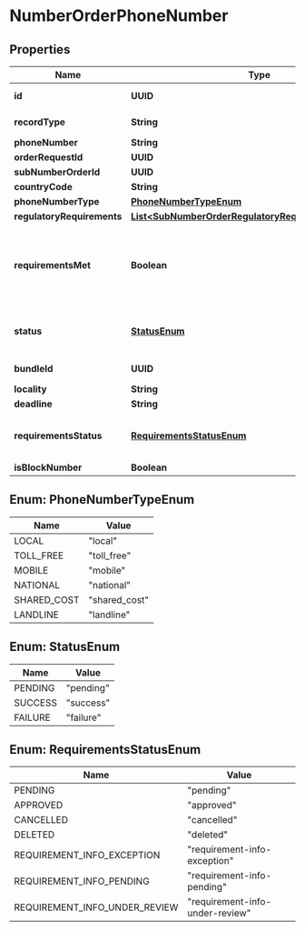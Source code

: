 

# NumberOrderPhoneNumber


## Properties

| Name | Type | Description | Notes |
|------------ | ------------- | ------------- | -------------|
|**id** | **UUID** |  |  [optional] [readonly] |
|**recordType** | **String** |  |  [optional] [readonly] |
|**phoneNumber** | **String** |  |  [optional] |
|**orderRequestId** | **UUID** |  |  [optional] |
|**subNumberOrderId** | **UUID** |  |  [optional] |
|**countryCode** | **String** |  |  [optional] |
|**phoneNumberType** | [**PhoneNumberTypeEnum**](#PhoneNumberTypeEnum) |  |  [optional] |
|**regulatoryRequirements** | [**List&lt;SubNumberOrderRegulatoryRequirementWithValue&gt;**](SubNumberOrderRegulatoryRequirementWithValue.md) |  |  [optional] |
|**requirementsMet** | **Boolean** | True if all requirements are met for a phone number, false otherwise. |  [optional] [readonly] |
|**status** | [**StatusEnum**](#StatusEnum) | The status of the phone number in the order. |  [optional] [readonly] |
|**bundleId** | **UUID** |  |  [optional] [readonly] |
|**locality** | **String** |  |  [optional] |
|**deadline** | **String** |  |  [optional] |
|**requirementsStatus** | [**RequirementsStatusEnum**](#RequirementsStatusEnum) | Status of requirements (if applicable) |  [optional] [readonly] |
|**isBlockNumber** | **Boolean** |  |  [optional] |



## Enum: PhoneNumberTypeEnum

| Name | Value |
|---- | -----|
| LOCAL | &quot;local&quot; |
| TOLL_FREE | &quot;toll_free&quot; |
| MOBILE | &quot;mobile&quot; |
| NATIONAL | &quot;national&quot; |
| SHARED_COST | &quot;shared_cost&quot; |
| LANDLINE | &quot;landline&quot; |



## Enum: StatusEnum

| Name | Value |
|---- | -----|
| PENDING | &quot;pending&quot; |
| SUCCESS | &quot;success&quot; |
| FAILURE | &quot;failure&quot; |



## Enum: RequirementsStatusEnum

| Name | Value |
|---- | -----|
| PENDING | &quot;pending&quot; |
| APPROVED | &quot;approved&quot; |
| CANCELLED | &quot;cancelled&quot; |
| DELETED | &quot;deleted&quot; |
| REQUIREMENT_INFO_EXCEPTION | &quot;requirement-info-exception&quot; |
| REQUIREMENT_INFO_PENDING | &quot;requirement-info-pending&quot; |
| REQUIREMENT_INFO_UNDER_REVIEW | &quot;requirement-info-under-review&quot; |



